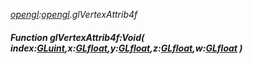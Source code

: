 _[opengl](../../modules/opengl/opengl-module.md):[opengl](../../modules/opengl/opengl-module.md).glVertexAttrib4f_
##### Function glVertexAttrib4f:Void( index:[GLuint](../../modules/opengl/opengl-gluint.md),x:[GLfloat](../../modules/opengl/opengl-glfloat.md),y:[GLfloat](../../modules/opengl/opengl-glfloat.md),z:[GLfloat](../../modules/opengl/opengl-glfloat.md),w:[GLfloat](../../modules/opengl/opengl-glfloat.md) )
